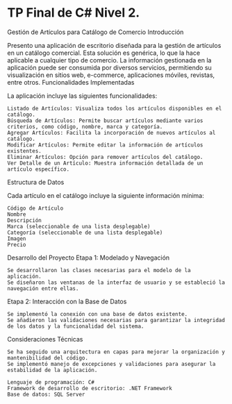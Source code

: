# TP Final de C# Nivel 2.
Gestión de Artículos para Catálogo de Comercio
Introducción

Presento una aplicación de escritorio diseñada para la gestión de artículos en un catálogo comercial. Esta solución es genérica, lo que la hace aplicable a cualquier tipo de comercio. La información gestionada en la aplicación puede ser consumida por diversos servicios, permitiendo su visualización en sitios web, e-commerce, aplicaciones móviles, revistas, entre otros.
Funcionalidades Implementadas

La aplicación incluye las siguientes funcionalidades:

    Listado de Artículos: Visualiza todos los artículos disponibles en el catálogo.
    Búsqueda de Artículos: Permite buscar artículos mediante varios criterios, como código, nombre, marca y categoría.
    Agregar Artículos: Facilita la incorporación de nuevos artículos al catálogo.
    Modificar Artículos: Permite editar la información de artículos existentes.
    Eliminar Artículos: Opción para remover artículos del catálogo.
    Ver Detalle de un Artículo: Muestra información detallada de un artículo específico.

Estructura de Datos

Cada artículo en el catálogo incluye la siguiente información mínima:

    Código de Artículo
    Nombre
    Descripción
    Marca (seleccionable de una lista desplegable)
    Categoría (seleccionable de una lista desplegable)
    Imagen
    Precio

Desarrollo del Proyecto
Etapa 1: Modelado y Navegación

    Se desarrollaron las clases necesarias para el modelo de la aplicación.
    Se diseñaron las ventanas de la interfaz de usuario y se estableció la navegación entre ellas.

Etapa 2: Interacción con la Base de Datos

    Se implementó la conexión con una base de datos existente.
    Se añadieron las validaciones necesarias para garantizar la integridad de los datos y la funcionalidad del sistema.

Consideraciones Técnicas

    Se ha seguido una arquitectura en capas para mejorar la organización y mantenibilidad del código.
    Se implementó manejo de excepciones y validaciones para asegurar la estabilidad de la aplicación.

    Lenguaje de programación: C#
    Framework de desarrollo de escritorio: .NET Framework
    Base de datos: SQL Server
